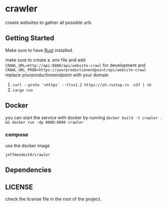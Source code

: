 # crawler

crawls websites to gather all possible urls

## Getting Started

Make sure to have [Rust](https://doc.rust-lang.org/book/ch01-01-installation.html) installed.

make sure to create a .env file and add `CRAWL_URL=http://api:8080/api/website-crawl` for development and `CRAWL_URL_PROD=https://yourproductionendpoint/api/website-crawl`
replace yourproductionendpoint with your domain

1. `curl --proto '=https' --tlsv1.2 https://sh.rustup.rs -sSf | sh`
2. `cargo run`

## Docker 

you can start the service with docker by running `docker build -t crawler . && docker run -dp 8000:8000 crawler`

### compose

use the docker image 

`jeffmendez19/crawler`


## Dependencies

[rust]: https://www.rust-lang.org/
[rocket]: https://rocket.rs/

## LICENSE

check the license file in the root of the project.
